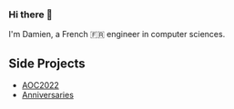 ### Hi there 👋
I'm Damien, a French 🇫🇷 engineer in computer sciences. 
## Side Projects
- [AOC2022](https://github.com/neiwad/aoc2022)
- [Anniversaries](https://app.anniversaries.day)
